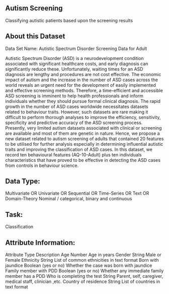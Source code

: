
## Autism Screening
Classifying autistic patients based upon the screening results

## About this Dataset
Data Set Name: Autistic Spectrum Disorder Screening Data for Adult

Autistic Spectrum Disorder (ASD) is a neurodevelopment condition associated with significant healthcare costs, and early diagnosis can significantly reduce these. Unfortunately, waiting times for an ASD diagnosis are lengthy and procedures are not cost effective. The economic impact of autism and the increase in the number of ASD cases across the world reveals an urgent need for the development of easily implemented and effective screening methods. Therefore, a time-efficient and accessible ASD screening is imminent to help health professionals and inform individuals whether they should pursue formal clinical diagnosis. The rapid growth in the number of ASD cases worldwide necessitates datasets related to behaviour traits. However, such datasets are rare making it difficult to perform thorough analyses to improve the efficiency, sensitivity, specificity and predictive accuracy of the ASD screening process. Presently, very limited autism datasets associated with clinical or screening are available and most of them are genetic in nature. Hence, we propose a new dataset related to autism screening of adults that contained 20 features to be utilised for further analysis especially in determining influential autistic traits and improving the classification of ASD cases. In this dataset, we record ten behavioural features (AQ-10-Adult) plus ten individuals characteristics that have proved to be effective in detecting the ASD cases from controls in behaviour science.

## Data Type:
Multivariate OR Univariate OR Sequential OR Time-Series OR Text OR Domain-Theory Nominal / categorical, binary and continuous

## Task:
Classification

## Attribute Information:
Attribute Type Description
Age Number Age in years
Gender String Male or Female
Ethnicity String List of common ethnicities in text format
Born with jaundice Boolean (yes or no) Whether the case was born with jaundice
Family member with PDD Boolean (yes or no) Whether any immediate family member has a PDD
Who is completing the test String Parent, self, caregiver, medical staff, clinician ,etc.
Country of residence String List of countries in text format
